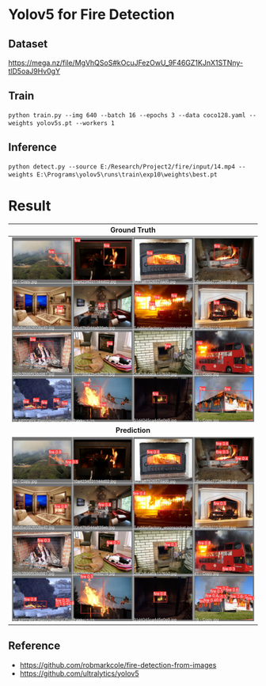 # Yolov5 for Fire Detection

## Dataset
https://mega.nz/file/MgVhQSoS#kOcuJFezOwU_9F46GZ1KJnX1STNny-tlD5oaJ9Hv0gY
## Train
```
python train.py --img 640 --batch 16 --epochs 3 --data coco128.yaml --weights yolov5s.pt --workers 1
```
## Inference
```
python detect.py --source E:/Research/Project2/fire/input/14.mp4 --weights E:\Programs\yolov5\runs\train\exp10\weights\best.pt
```

# Result




| Ground Truth | 
| :-: | 
| ![](results/val_batch2_labels.jpg) | 
| **Prediction** | 
| ![](results/val_batch2_pred.jpg) | 

## Reference

* https://github.com/robmarkcole/fire-detection-from-images
* https://github.com/ultralytics/yolov5
